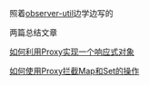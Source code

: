 照着[observer-util](https://github.com/nx-js/observer-util)边学边写的

两篇总结文章

[如何利用Proxy实现一个响应式对象](https://juejin.im/post/6883871670613114893)

[如何使用Proxy拦截Map和Set的操作](https://juejin.im/post/6884473952060571661)
